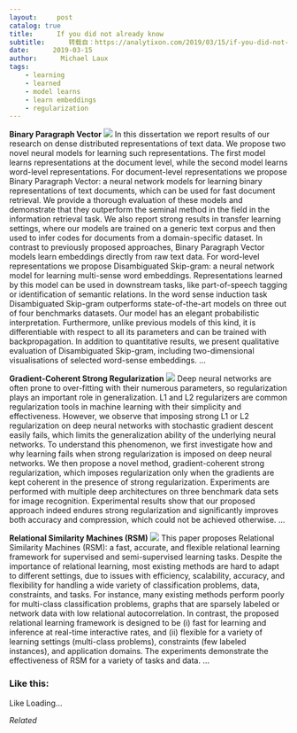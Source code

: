 ```yaml
---
layout:     post
catalog: true
title:      If you did not already know
subtitle:      转载自：https://analytixon.com/2019/03/15/if-you-did-not-already-know-672/
date:      2019-03-15
author:      Michael Laux
tags:
    - learning
    - learned
    - model learns
    - learn embeddings
    - regularization
---
```


**Binary Paragraph Vector** ![](https://analytixon.files.wordpress.com/2015/01/google.png?w=529)
In this dissertation we report results of our research on dense distributed representations of text data. We propose two novel neural models for learning such representations. The first model learns representations at the document level, while the second model learns word-level representations. For document-level representations we propose Binary Paragraph Vector: a neural network models for learning binary representations of text documents, which can be used for fast document retrieval. We provide a thorough evaluation of these models and demonstrate that they outperform the seminal method in the field in the information retrieval task. We also report strong results in transfer learning settings, where our models are trained on a generic text corpus and then used to infer codes for documents from a domain-specific dataset. In contrast to previously proposed approaches, Binary Paragraph Vector models learn embeddings directly from raw text data. For word-level representations we propose Disambiguated Skip-gram: a neural network model for learning multi-sense word embeddings. Representations learned by this model can be used in downstream tasks, like part-of-speech tagging or identification of semantic relations. In the word sense induction task Disambiguated Skip-gram outperforms state-of-the-art models on three out of four benchmarks datasets. Our model has an elegant probabilistic interpretation. Furthermore, unlike previous models of this kind, it is differentiable with respect to all its parameters and can be trained with backpropagation. In addition to quantitative results, we present qualitative evaluation of Disambiguated Skip-gram, including two-dimensional visualisations of selected word-sense embeddings. … 

**Gradient-Coherent Strong Regularization** ![](https://analytixon.files.wordpress.com/2015/01/google.png?w=529)
Deep neural networks are often prone to over-fitting with their numerous parameters, so regularization plays an important role in generalization. L1 and L2 regularizers are common regularization tools in machine learning with their simplicity and effectiveness. However, we observe that imposing strong L1 or L2 regularization on deep neural networks with stochastic gradient descent easily fails, which limits the generalization ability of the underlying neural networks. To understand this phenomenon, we first investigate how and why learning fails when strong regularization is imposed on deep neural networks. We then propose a novel method, gradient-coherent strong regularization, which imposes regularization only when the gradients are kept coherent in the presence of strong regularization. Experiments are performed with multiple deep architectures on three benchmark data sets for image recognition. Experimental results show that our proposed approach indeed endures strong regularization and significantly improves both accuracy and compression, which could not be achieved otherwise. … 

**Relational Similarity Machines (RSM)** ![](https://analytixon.files.wordpress.com/2015/01/google.png?w=529)
This paper proposes Relational Similarity Machines (RSM): a fast, accurate, and flexible relational learning framework for supervised and semi-supervised learning tasks. Despite the importance of relational learning, most existing methods are hard to adapt to different settings, due to issues with efficiency, scalability, accuracy, and flexibility for handling a wide variety of classification problems, data, constraints, and tasks. For instance, many existing methods perform poorly for multi-class classification problems, graphs that are sparsely labeled or network data with low relational autocorrelation. In contrast, the proposed relational learning framework is designed to be (i) fast for learning and inference at real-time interactive rates, and (ii) flexible for a variety of learning settings (multi-class problems), constraints (few labeled instances), and application domains. The experiments demonstrate the effectiveness of RSM for a variety of tasks and data. … 





### Like this:

Like Loading...


*Related*

